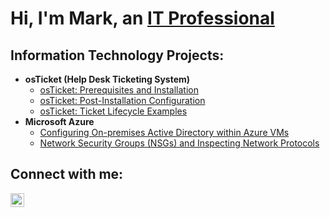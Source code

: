 <h1>Hi, I'm Mark, an <a href="https://linkedin.com/in/markafortadera">IT Professional</a></h1>

<h2> Information Technology Projects:</h2>

- <b>osTicket (Help Desk Ticketing System)</b>
  - [osTicket: Prerequisites and Installation](https://github.com/mark-afortadera/osticket-prereqs)
  - [osTicket: Post-Installation Configuration](https://github.com/mark-afortadera/post-install-config)
  - [osTicket: Ticket Lifecycle Examples](https://github.com/mark-afortadera/ticket-lifecycle)
- <b>Microsoft Azure</b>
  - [Configuring On-premises Active Directory within Azure VMs](https://github.com/mark-afortadera/configure-ad)
  - [Network Security Groups (NSGs) and Inspecting Network Protocols](https://github.com/mark-afortadera/azure-network-protocols)

<h2>Connect with me:</h2>

[<img align="left" alt="Josh | LinkedIn" width="22px" src="https://cdn.jsdelivr.net/npm/simple-icons@v3/icons/linkedin.svg" />][linkedin]


[linkedin]: https://linkedin.com/in/markafortadera
